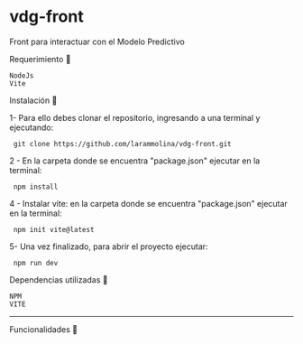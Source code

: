 # vdg-front
Front para interactuar con el Modelo Predictivo


Requerimiento 🔧
    
    NodeJs
    Vite

Instalación 🔧

1- Para ello debes clonar el repositorio, ingresando a una terminal y ejecutando:

     git clone https://github.com/larammolina/vdg-front.git
    
    
2 - En la carpeta donde se encuentra "package.json" ejecutar en la terminal:

     npm install
      
      
4 - Instalar vite: en la carpeta donde se encuentra "package.json" ejecutar en la terminal:


     npm init vite@latest
      
      
5- Una vez finalizado, para abrir el proyecto ejecutar:

     npm run dev

Dependencias utilizadas 🔧

    NPM
    VITE


---------------------------------------------------------------------------------------------------------------------------

Funcionalidades 🔧
